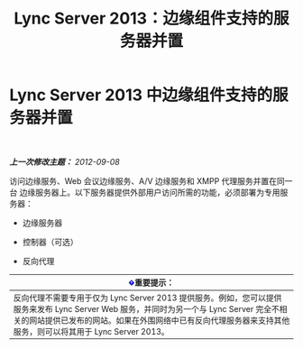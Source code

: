 ﻿---
title: Lync Server 2013：边缘组件支持的服务器并置
TOCTitle: 边缘组件支持的服务器并置
ms:assetid: 435c4dd8-36af-4b71-9b88-3ffcf0fc5c65
ms:mtpsurl: https://technet.microsoft.com/zh-cn/library/Gg425934(v=OCS.15)
ms:contentKeyID: 49312679
ms.date: 05/19/2016
mtps_version: v=OCS.15
ms.translationtype: HT
---

# Lync Server 2013 中边缘组件支持的服务器并置

 

_**上一次修改主题：** 2012-09-08_

访问边缘服务、Web 会议边缘服务、A/V 边缘服务和 XMPP 代理服务并置在同一台 边缘服务器上。以下服务器提供外部用户访问所需的功能，必须部署为专用服务器：

  - 边缘服务器

  - 控制器（可选）

  - 反向代理

<table>
<thead>
<tr class="header">
<th><img src="images/Gg398794.important(OCS.15).gif" title="important" alt="important" />重要提示：</th>
</tr>
</thead>
<tbody>
<tr class="odd">
<td>反向代理不需要专用于仅为 Lync Server 2013 提供服务。例如，您可以提供服务来发布 Lync Server Web 服务，并同时为另一个与 Lync Server 完全不相关的网站提供已发布的网站。如果在外围网络中已有反向代理服务器来支持其他服务，则可以将其用于 Lync Server 2013。</td>
</tr>
</tbody>
</table>

